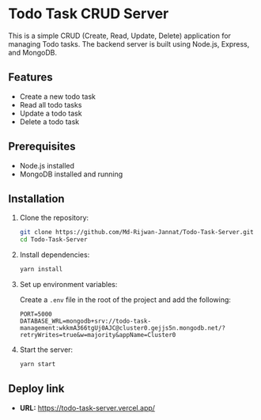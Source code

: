 # Todo Task CRUD Server

This is a simple CRUD (Create, Read, Update, Delete) application for managing Todo tasks. The backend server is built using Node.js, Express, and MongoDB.

## Features

- Create a new todo task
- Read all todo tasks
- Update a todo task
- Delete a todo task

## Prerequisites

- Node.js installed
- MongoDB installed and running

## Installation

1. Clone the repository:

   ```bash
   git clone https://github.com/Md-Rijwan-Jannat/Todo-Task-Server.git
   cd Todo-Task-Server
   ```

2. Install dependencies:

   ```bash
   yarn install
   ```

3. Set up environment variables:

   Create a `.env` file in the root of the project and add the following:

   ```
   PORT=5000
   DATABASE_WRL=mongodb+srv://todo-task-management:wkkmA366tgUj0AJC@cluster0.gejjs5n.mongodb.net/?retryWrites=true&w=majority&appName=Cluster0
   ```

4. Start the server:

   ```bash
   yarn start
   ```

## Deploy link

- **URL:** https://todo-task-server.vercel.app/
